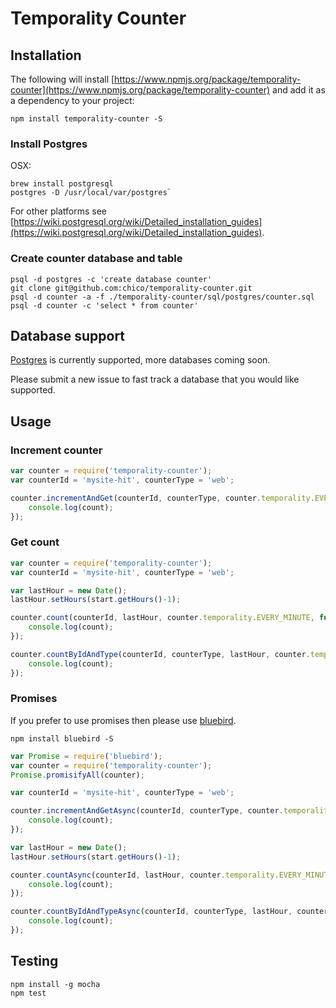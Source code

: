 # Temporality Counter

## Installation

The following will install [https://www.npmjs.org/package/temporality-counter](https://www.npmjs.org/package/temporality-counter) and add it as a dependency to your project:

```
npm install temporality-counter -S
```

### Install Postgres

OSX:
```
brew install postgresql
postgres -D /usr/local/var/postgres`
```

For other platforms see [https://wiki.postgresql.org/wiki/Detailed_installation_guides](https://wiki.postgresql.org/wiki/Detailed_installation_guides).

### Create counter database and table

```
psql -d postgres -c 'create database counter'
git clone git@github.com:chico/temporality-counter.git
psql -d counter -a -f ./temporality-counter/sql/postgres/counter.sql
psql -d counter -c 'select * from counter'
```

## Database support

[Postgres](http://www.postgresql.org) is currently supported, more databases coming soon.

Please submit a new issue to fast track a database that you would like supported.

## Usage

### Increment counter

```javascript
var counter = require('temporality-counter');
var counterId = 'mysite-hit', counterType = 'web';

counter.incrementAndGet(counterId, counterType, counter.temporality.EVERY_MINUTE, function(err, count) {
	console.log(count);
});
```

### Get count

```javascript
var counter = require('temporality-counter');
var counterId = 'mysite-hit', counterType = 'web';

var lastHour = new Date();
lastHour.setHours(start.getHours()-1);

counter.count(counterId, lastHour, counter.temporality.EVERY_MINUTE, function(err, count) {
	console.log(count);
});

counter.countByIdAndType(counterId, counterType, lastHour, counter.temporality.EVERY_MINUTE, function(err, count) {
	console.log(count);
});
```

### Promises

If you prefer to use promises then please use [bluebird](https://github.com/petkaantonov/bluebird).

```
npm install bluebird -S
```

```javascript
var Promise = require('bluebird');
var counter = require('temporality-counter');
Promise.promisifyAll(counter);

var counterId = 'mysite-hit', counterType = 'web';

counter.incrementAndGetAsync(counterId, counterType, counter.temporality.EVERY_MINUTE).then(count) {
	console.log(count);
});

var lastHour = new Date();
lastHour.setHours(start.getHours()-1);

counter.countAsync(counterId, lastHour, counter.temporality.EVERY_MINUTE).then(count) {
	console.log(count);
});

counter.countByIdAndTypeAsync(counterId, counterType, lastHour, counter.temporality.EVERY_MINUTE).then(count) {
	console.log(count);
});

```

## Testing

```
npm install -g mocha
npm test
```


